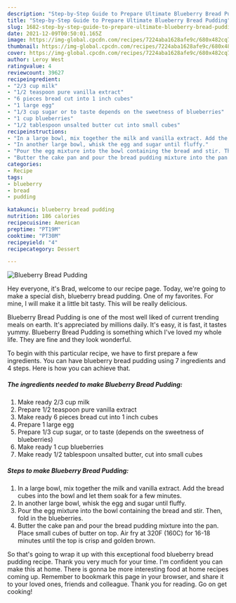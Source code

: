 ```yaml
---
description: "Step-by-Step Guide to Prepare Ultimate Blueberry Bread Pudding"
title: "Step-by-Step Guide to Prepare Ultimate Blueberry Bread Pudding"
slug: 1682-step-by-step-guide-to-prepare-ultimate-blueberry-bread-pudding
date: 2021-12-09T00:50:01.165Z
image: https://img-global.cpcdn.com/recipes/7224aba1628afe9c/680x482cq70/blueberry-bread-pudding-recipe-main-photo.jpg
thumbnail: https://img-global.cpcdn.com/recipes/7224aba1628afe9c/680x482cq70/blueberry-bread-pudding-recipe-main-photo.jpg
cover: https://img-global.cpcdn.com/recipes/7224aba1628afe9c/680x482cq70/blueberry-bread-pudding-recipe-main-photo.jpg
author: Leroy West
ratingvalue: 4
reviewcount: 39627
recipeingredient:
- "2/3 cup milk"
- "1/2 teaspoon pure vanilla extract"
- "6 pieces bread cut into 1 inch cubes"
- "1 large egg"
- "1/3 cup sugar or to taste depends on the sweetness of blueberries"
- "1 cup blueberries"
- "1/2 tablespoon unsalted butter cut into small cubes"
recipeinstructions:
- "In a large bowl, mix together the milk and vanilla extract. Add the bread cubes into the bowl and let them soak for a few minutes."
- "In another large bowl, whisk the egg and sugar until fluffy."
- "Pour the egg mixture into the bowl containing the bread and stir. Then, fold in the blueberries."
- "Butter the cake pan and pour the bread pudding mixture into the pan. Place small cubes of butter on top. Air fry at 320F (160C) for 16-18 minutes until the top is crisp and golden brown."
categories:
- Recipe
tags:
- blueberry
- bread
- pudding

katakunci: blueberry bread pudding 
nutrition: 186 calories
recipecuisine: American
preptime: "PT19M"
cooktime: "PT30M"
recipeyield: "4"
recipecategory: Dessert

---
```



![Blueberry Bread Pudding](https://img-global.cpcdn.com/recipes/7224aba1628afe9c/680x482cq70/blueberry-bread-pudding-recipe-main-photo.jpg)

Hey everyone, it's Brad, welcome to our recipe page. Today, we're going to make a special dish, blueberry bread pudding. One of my favorites. For mine, I will make it a little bit tasty. This will be really delicious.

Blueberry Bread Pudding is one of the most well liked of current trending meals on earth. It's appreciated by millions daily. It's easy, it is fast, it tastes yummy. Blueberry Bread Pudding is something which I've loved my whole life. They are fine and they look wonderful.




To begin with this particular recipe, we have to first prepare a few ingredients. You can have blueberry bread pudding using 7 ingredients and 4 steps. Here is how you can achieve that.

<!--inarticleads1-->

##### The ingredients needed to make Blueberry Bread Pudding:

1. Make ready 2/3 cup milk
1. Prepare 1/2 teaspoon pure vanilla extract
1. Make ready 6 pieces bread cut into 1 inch cubes
1. Prepare 1 large egg
1. Prepare 1/3 cup sugar, or to taste (depends on the sweetness of blueberries)
1. Make ready 1 cup blueberries
1. Make ready 1/2 tablespoon unsalted butter, cut into small cubes




<!--inarticleads2-->

##### Steps to make Blueberry Bread Pudding:

1. In a large bowl, mix together the milk and vanilla extract. Add the bread cubes into the bowl and let them soak for a few minutes.
1. In another large bowl, whisk the egg and sugar until fluffy.
1. Pour the egg mixture into the bowl containing the bread and stir. Then, fold in the blueberries.
1. Butter the cake pan and pour the bread pudding mixture into the pan. Place small cubes of butter on top. Air fry at 320F (160C) for 16-18 minutes until the top is crisp and golden brown.




So that's going to wrap it up with this exceptional food blueberry bread pudding recipe. Thank you very much for your time. I'm confident you can make this at home. There is gonna be more interesting food at home recipes coming up. Remember to bookmark this page in your browser, and share it to your loved ones, friends and colleague. Thank you for reading. Go on get cooking!
